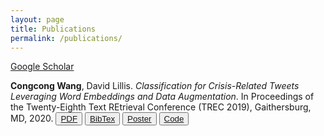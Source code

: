 ```yaml
---
layout: page
title: Publications
permalink: /publications/
---
```

[Google Scholar](https://scholar.google.com/citations?user=OR4d1YQAAAAJ&hl=en)

**Congcong Wang**, David Lillis. *Classification for Crisis-Related Tweets Leveraging
Word Embeddings and Data Augmentation*. In Proceedings of the Twenty-Eighth Text REtrieval Conference (TREC 2019), Gaithersburg, MD, 2020. <button type="button" class="btn btn-success btn-sm">[PDF](https://trec.nist.gov/pubs/trec28/papers/CS-UCD.IS.pdf)</button>
<button type="button" class="btn btn-secondary btn-sm">[BibTex](/bibs/congcong2020cls.txt)</button>
<button type="button" class="btn btn-info btn-sm">[Poster](/files/pubs/track_2019_poster.pdf)</button>
<button type="button" class="btn btn-primary btn-sm">[Code](https://github.com/wangcongcong123/UCDTrecIS2019)</button>

<!-- Publications to add -->

<!-- ### More Information

More Information on publications goes here

### Contact me

[wangcongcongcc@gmail.com](mailto:wangcongcongcc@gmail.com) -->